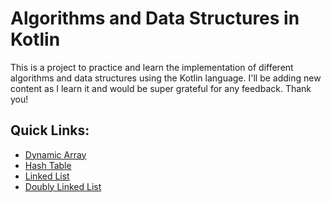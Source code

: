 # Algorithms and Data Structures in Kotlin

This is a project to practice and learn the implementation of different algorithms and data structures using the Kotlin language. I'll be adding new content as I learn it and would be super grateful for any feedback. Thank you!

## Quick Links:
- [Dynamic Array](src/main/kotlin/DynamicArray.kt)
- [Hash Table](src/main/kotlin/HashTable.kt)
- [Linked List](src/main/kotlin/LinkedList.kt)
- [Doubly Linked List](src/main/kotlin/DoublyLinkedList.kt)
